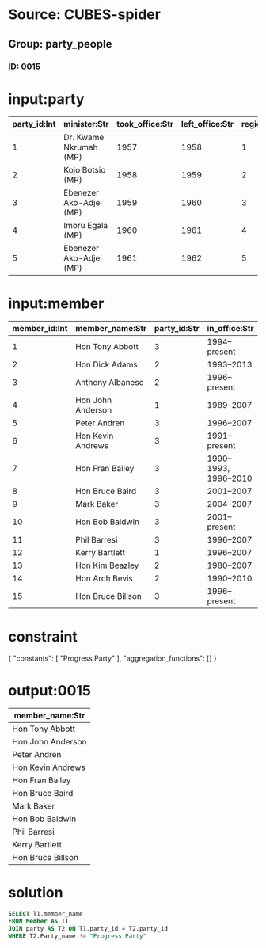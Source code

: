 # Source: CUBES-spider
## Group: party_people
### ID: 0015

# input:party

| party_id:Int | minister:Str | took_office:Str | left_office:Str | region_id:Int | party_name:Str |
|---|---|---|---|---|---|
| 1 | Dr. Kwame Nkrumah (MP) | 1957 | 1958 | 1 | Convention Peoples Party |
| 2 | Kojo Botsio (MP) | 1958 | 1959 | 2 | Progress Party |
| 3 | Ebenezer Ako-Adjei (MP) | 1959 | 1960 | 3 | 3 |
| 4 | Imoru Egala (MP) | 1960 | 1961 | 4 | Convention Union Party |
| 5 | Ebenezer Ako-Adjei (MP) | 1961 | 1962 | 5 | Sinefine Party |

# input:member

| member_id:Int | member_name:Str | party_id:Str | in_office:Str |
|---|---|---|---|
| 1 | Hon Tony Abbott | 3 | 1994–present |
| 2 | Hon Dick Adams | 2 | 1993–2013 |
| 3 | Anthony Albanese | 2 | 1996–present |
| 4 | Hon John Anderson | 1 | 1989–2007 |
| 5 | Peter Andren | 3 | 1996–2007 |
| 6 | Hon Kevin Andrews | 3 | 1991–present |
| 7 | Hon Fran Bailey | 3 | 1990–1993, 1996–2010 |
| 8 | Hon Bruce Baird | 3 | 2001–2007 |
| 9 | Mark Baker | 3 | 2004–2007 |
| 10 | Hon Bob Baldwin | 3 | 2001–present |
| 11 | Phil Barresi | 3 | 1996–2007 |
| 12 | Kerry Bartlett | 1 | 1996–2007 |
| 13 | Hon Kim Beazley | 2 | 1980–2007 |
| 14 | Hon Arch Bevis | 2 | 1990–2010 |
| 15 | Hon Bruce Billson | 3 | 1996–present |

# constraint

{
  "constants": [
    "Progress Party"
  ],
  "aggregation_functions": []
}

# output:0015

| member_name:Str |
|---|
| Hon Tony Abbott |
| Hon John Anderson |
| Peter Andren |
| Hon Kevin Andrews |
| Hon Fran Bailey |
| Hon Bruce Baird |
| Mark Baker |
| Hon Bob Baldwin |
| Phil Barresi |
| Kerry Bartlett |
| Hon Bruce Billson |

# solution

```sql
SELECT T1.member_name
FROM Member AS T1
JOIN party AS T2 ON T1.party_id = T2.party_id
WHERE T2.Party_name != "Progress Party"
```
